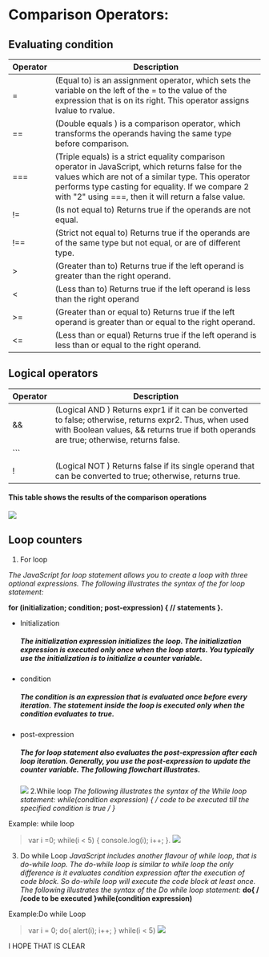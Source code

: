 
# Comparison Operators:



## Evaluating condition 

| Operator    |            Description        |
| ----------|------------------------------|
|  =         | (Equal to) is an assignment operator, which sets the variable on the left of the = to the value of the expression that is on its right. This operator assigns lvalue to rvalue.          |
|  ==       | (Double equals ) is a comparison operator, which transforms the operands having the same type before comparison.      |
|  ===      | (Triple equals) is a strict equality comparison operator in JavaScript, which returns false for the values which are not of a similar type. This operator performs type casting for equality. If we compare 2 with "2" using ===, then it will return a false value.         |
|  !=       | (Is not equal to) Returns true if the operands are not equal.        |
|  !==      | (Strict not equal to) Returns true if the operands are of the same type but not equal, or are of different type.         |
|  >        | (Greater than to) Returns true if the left operand is greater than the right operand.       |
|  <        |(Less than to) Returns true if the left operand is less than the right operand    |
|  >=       | (Greater than or equal to) Returns true if the left operand is greater than or equal to the right operand.       |
|  <=       | (Less than or equal) Returns true if the left operand is less than or equal to the right operand.      |

## Logical operators 

| Operator  |            Description        |
| ----------|------------------------------|
|  &&       | (Logical AND ) Returns expr1 if it can be converted to false; otherwise, returns expr2. Thus, when used with Boolean values, && returns true if both operands are true; otherwise, returns false.      |
|```|| ``` | (Logical OR ) Returns expr1 if it can be converted to true; otherwise, returns expr2. Thus, when used with Boolean values, returns true if either operand is true; if both are false, returns false.     |
|  !        | (Logical NOT )  Returns false if its single operand that can be converted to true; otherwise, returns true.    |

#### This table shows the results of the comparison operations
![](https://miro.medium.com/max/960/1*YKB4AzklPRAbvYtDkZEkYQ.png)


 
 ## Loop counters

1. For loop

 *The JavaScript for loop statement allows you to create a loop with three optional expressions.* 
 _The following illustrates the syntax of the for loop statement:_

  **for (initialization; condition; post-expression)
    {
    // statements
    }.**


* Initialization 

  ##### The initialization expression initializes the loop. The initialization expression is executed only once when the loop starts. You typically use the initialization is to initialize a counter variable.

* condition
  ##### The condition is an expression that is evaluated once before every iteration. The statement inside the loop is executed only when the condition evaluates to true.

* post-expression

  ##### The for loop statement also evaluates the post-expression after each loop iteration. Generally, you use the post-expression to update the counter variable. The following flowchart illustrates.

  ![](https://beginnersbook.com/wp-content/uploads/2017/08/for_loop_cpp.jpg)
2.While loop
_The following illustrates the syntax of the While loop statement:_
**while(condition expression)
{
    /* code to be executed 
    till the specified condition is true */
}**

Example: while loop
>var i =0;
while(i < 5)
{
    console.log(i);
    i++;
}.
![](https://upload.wikimedia.org/wikipedia/commons/thumb/4/43/While-loop-diagram.svg/220px-While-loop-diagram.svg.png)


3. Do while Loop
_JavaScript includes another flavour of while loop, that is do-while loop. The do-while loop is similar to while loop the only difference is it evaluates condition expression after the execution of code block. So do-while loop will execute the code block at least once._
_The following illustrates the syntax of the Do while loop statement:_
 **do{
 / /code to be executed
}while(condition expression)**

Example:Do while Loop
>var i = 0;
do{
        alert(i);
    i++;
} while(i < 5)
![](https://beginnersbook.com/wp-content/uploads/2017/09/do-while_C.jpg)

I HOPE THAT IS CLEAR 


